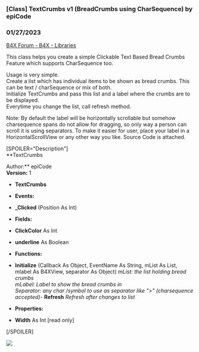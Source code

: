 ###  [Class] TextCrumbs v1 (BreadCrumbs using CharSequence) by epiCode
### 01/27/2023
[B4X Forum - B4X - Libraries](https://www.b4x.com/android/forum/threads/145741/)

This class helps you create a simple Clickable Text Based Bread Crumbs Feature which supports CharSequence too.  
  
Usage is very simple.  
Create a list which has individual items to be shown as bread crumbs. This can be text / charSequence or mix of both.  
Initialize TextCrumbs and pass this list and a label where the crumbs are to be displayed.  
Everytime you change the list, call refresh method.  
  
Note: By default the label will be horizontally scrollable but somehow charsequence spans do not allow for dragging, so only way a person can scroll it is using separators. To make it easier for user, place your label in a HorizontalScrollView or any other way you like. Source Code is attached.  
   
  
  
[SPOILER="Description"]  
**TextCrumbs  
  
Author:** epiCode  
**Version:** 1  

- **TextCrumbs**

- **Events:**

- **\_Clicked** (Position As Int)

- **Fields:**

- **ClickColor** As Int
- **underline** As Boolean

- **Functions:**

- **Initialize** (Callback As Object, EventName As String, mList As List, mlabel As B4XView, separator As Object)
*mList: the list holding bread crumbs  
 mLabel: Label to show the bread crumbs in  
 Separator: any char /symbol to use as separator like ">" (charsequence accepted)*- **Refresh**
*Refresh after changes to list*
- **Properties:**

- **Width** As Int [read only]

[/SPOILER]  
  
![](https://www.b4x.com/android/forum/attachments/138572)